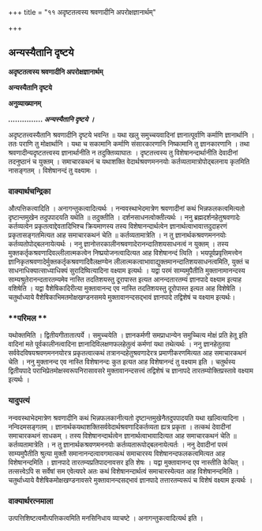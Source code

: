 +++
title = "११ अदृष्टतत्वस्य श्रवणादीनि अपरोक्षज्ञानार्थम्"

+++


## अन्यस्यैतानि दृष्टये

**अदृष्टतत्वस्य श्रवणादीनि अपरोक्षज्ञानार्थम्**

**अन्यस्यैतानि दृष्टये**

**अनुव्याख्यानम्**

***............... अन्यस्यैतानि दृष्टये ।***

अदृष्टतत्त्वस्यैतानि श्रवणादीनि दृष्टये भवन्ति ॥ यथा खलु समुच्चयवादिनां ज्ञानात्पूर्वाणि कर्माणि ज्ञानार्थानि । ततः पराणि तु मोक्षार्थानि । यथा च सकामानि कर्माणि संसारकारणानि निष्कामानि तु ज्ञानकारणानि । तथा श्रवणादीन्यदृष्टतत्त्वस्य ज्ञानार्थानीति न तदुक्तिव्याघातः । दृष्टतत्त्वस्य तु विशेषानन्दार्थानीति देवादीनां तदनुष्ठानं च युक्तम् । समाचारकथनं च यथाशक्ति वेदार्थश्रवणमननयोः कर्तव्यतामात्रोपोद्बलनाय कृतमिति नासङ्गतम् । विशेषानन्दं तु वक्ष्यामः ।

### **वाक्यार्थचन्द्रिका**

औत्पत्तिकत्वादिति । अनागन्तुकत्वादित्यर्थः । नन्ववस्थाभेदमात्रेण श्रवणादीनां कथं भिन्नफलकत्वमित्यतो दृष्टान्तमुखेन तदुपपादयति यथेति ॥ तदुक्तीति । दर्शनसाधनत्वोक्तीत्यर्थः । ननु ब्रह्मदर्शनहेतुश्रवणादेः कर्तव्यत्वेन प्रकृतत्वाद्देवतादिभिश्च क्रियमाणस्य तस्य विशेषानन्दार्थत्वेन ज्ञानार्थत्वाभावात्तदुदाहरणं प्रकृतासङ्गतमित्यत आह समाचारकथनं चेति ॥ कर्तव्यतामात्रेति । न तु ज्ञानार्थकश्रवणमननयोः कर्तव्यतोपोद्बलनायेत्यर्थः । ननु ज्ञानोत्तरकालीनश्रवणादेरानन्दातिशयसाधनत्वं न युक्तम् । तस्य मुक्तकर्तृकश्रवणादिवल्लीलात्मकत्वेन निष्प्रयोजनत्वादित्यत आह विशेषानन्दं त्विति । भयपूर्वप्रवृत्तिमत्त्वेन ज्ञानिकृतश्रवणादेर्मुक्तकर्तृकश्रवणादिवैलक्षण्येन लीलात्मकत्वाभावाद्युक्तमानन्दातिशयसाधनत्वमिति, युक्तं च साधनाधिक्यात्साध्याधिक्यं सुरादिष्वित्यादिना वक्ष्याम इत्यर्थः । यद्वा परमं साम्यमुपैतीति मुक्तानामानन्दस्य साम्यश्रुतेरानन्दतारतम्यमेव नास्ति तदतिशयस्तु दूरापास्त इत्यत आनन्दतारतम्यं ज्ञानपादे वक्ष्याम इत्याह वशिषेति । यद्वा वैशेषिकादिरीत्या मुक्तावानन्द एव नास्ति तदतिशयस्तु दूरोपास्त इत्यत आह विशेषेति । चतुर्थाध्याये वैशेषिकाभिमतमोक्षखण्डनसमये मुक्तावानन्दसद्भावं ज्ञानपादे तद्विशेषं च वक्ष्याम इत्यर्थः।

### **परिमल **

यथोक्तमिति । द्वितीयगीतातात्पर्ये । समुच्चयेति । ज्ञानकर्मणी समप्राधान्येन समुच्चित्य मोक्षं प्रति हेतू इति वादिनां मते पूर्वकालीनत्वादिना ज्ञानादिविलक्षणफलहेतुत्वं कर्मणां यथा तथेत्यर्थः । ननु ज्ञानहेतुतया सर्ववेदविषयश्रवणमननयोरत्र प्रकृतत्वात्कथं तत्रानन्दहेतुश्रवणादेरत्र प्रमाणीकरणमित्यत आह समाचारकथनं चेति । ननु मुक्तानन्द एव नास्ति विशेषानन्दः कुत इत्यत आह विशेषानन्दं तु वक्ष्याम इति । चतुर्थस्य द्वितीयपादे पराभिप्रेतमोक्षस्वरूपनिरासावसरे मुक्तावानन्दसत्त्वं तद्विशेषं च ज्ञानापदे तारतम्योक्तिप्रस्तावे वक्ष्याम इत्यर्थः ।

### **यादुपत्यं**

नन्ववस्थाभेदमात्रेण श्रवणादीनि कथं भिन्नफलकानीत्यतो दृष्टान्तमुखेनैतदुपपादयति यथा खल्वित्यादिना । नन्विदमसङ्गतम् । ज्ञानार्थकयथाशक्तिसर्ववेदार्थश्रवणादिकर्तव्यता ह्यत्र प्रकृता । तत्कथं देवादीनां समाचारकथनं साधकम् । तस्य विशेषानन्दार्थत्वेन ज्ञानार्थत्वाभावादित्यत आह समाचारकथनं चेति ॥ कर्तव्यतामात्रेति । न तु ज्ञानार्थकश्रवणमननयोः कर्तव्यतारूपोद्बलनायेत्यर्तः । ननु देवादीनां परमं साम्यमुपैतीति श्रुत्या मुक्तौ समानानन्दत्वावगमात्कथं समाचारस्य विशेषानन्दफलकत्वमित्यत आह विशेषानन्दमिति । ज्ञानपादे तारतम्यप्रतिपादनावसर इति शेषः । यद्वा मुक्तावानन्द एव नास्तीति केचित् । तत्सत्त्वेऽपि स सर्वेषां सम एवेत्यपरे अतः कथं विशेषानन्दार्थत्वं समाचारस्येत्यत आह विशेषानन्दमिति । चतुर्थाध्याये वैशेषिकमोक्षखण्डनावसरे मुक्तावानन्दसद्भावं ज्ञानपादे तत्तारतम्यरूपं च विशेषं वक्ष्याम इत्यर्थः ।

### **वाक्यार्थरत्नमाला**

उत्पत्तिशिष्टत्वमौत्पत्तिकत्वमिति मनसिनिधाय व्याचष्टे । अनागन्तुकत्वादित्यर्थ इति ।

